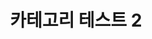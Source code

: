---
layout: single
title: "카테고리 테스트 2"
toc: true
toc_sticky: true
toc_label: "On This Page"
categories:
    - C
---